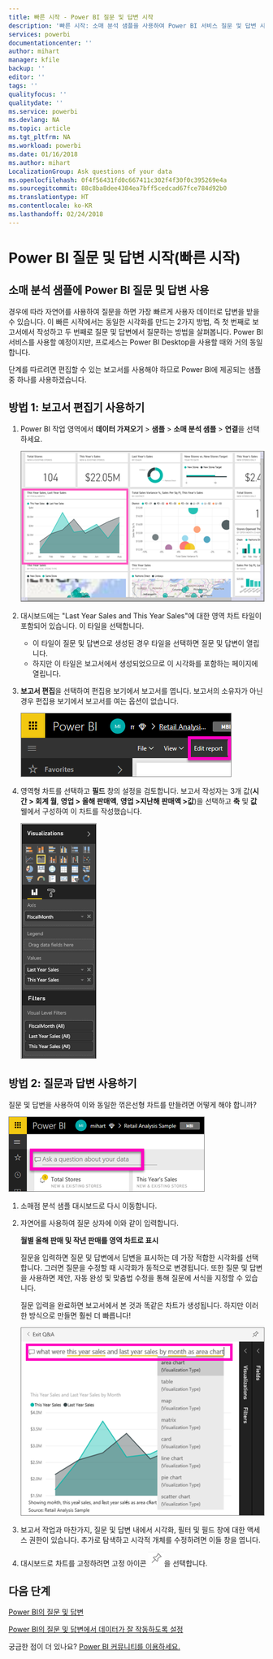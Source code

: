 ```yaml
---
title: 빠른 시작 - Power BI 질문 및 답변 시작
description: '빠른 시작: 소매 분석 샘플을 사용하여 Power BI 서비스 질문 및 답변 시작'
services: powerbi
documentationcenter: ''
author: mihart
manager: kfile
backup: ''
editor: ''
tags: ''
qualityfocus: ''
qualitydate: ''
ms.service: powerbi
ms.devlang: NA
ms.topic: article
ms.tgt_pltfrm: NA
ms.workload: powerbi
ms.date: 01/16/2018
ms.author: mihart
LocalizationGroup: Ask questions of your data
ms.openlocfilehash: 0f4f56431fd0c667411c302f4f30f0c395269e4a
ms.sourcegitcommit: 88c8ba8dee4384ea7bff5cedcad67fce784d92b0
ms.translationtype: HT
ms.contentlocale: ko-KR
ms.lasthandoff: 02/24/2018
---
```

# <a name="get-started-with-power-bi-qa-quickstart"></a>Power BI 질문 및 답변 시작(빠른 시작)
## <a name="use-power-bi-qa-with-the-retail-analysis-sample"></a>소매 분석 샘플에 Power BI 질문 및 답변 사용
경우에 따라 자연어를 사용하여 질문을 하면 가장 빠르게 사용자 데이터로 답변을 받을 수 있습니다.  이 빠른 시작에서는 동일한 시각화를 만드는 2가지 방법, 즉 첫 번째로 보고서에서 작성하고 두 번째로 질문 및 답변에서 질문하는 방법을 살펴봅니다. Power BI 서비스를 사용할 예정이지만, 프로세스는 Power BI Desktop을 사용할 때와 거의 동일합니다.

단계를 따르려면 편집할 수 있는 보고서를 사용해야 하므로 Power BI에 제공되는 샘플 중 하나를 사용하겠습니다.

## <a name="method-1-using-the-report-editor"></a>방법 1: 보고서 편집기 사용하기
1. Power BI 작업 영역에서 **데이터 가져오기** \> **샘플** \> **소매 분석 샘플** > **연결**을 선택하세요.
   
    ![](media/power-bi-visualization-introduction-to-q-and-a/power-bi-dashboard.png)
2. 대시보드에는 "Last Year Sales and This Year Sales"에 대한 영역 차트 타일이 포함되어 있습니다.  이 타일을 선택합니다. 
   
   * 이 타일이 질문 및 답변으로 생성된 경우 타일을 선택하면 질문 및 답변이 열립니다. 
   * 하지만 이 타일은 보고서에서 생성되었으므로 이 시각화를 포함하는 페이지에 열립니다.
3. **보고서 편집**을 선택하여 편집용 보기에서 보고서를 엽니다.  보고서의 소유자가 아닌 경우 편집용 보기에서 보고서를 여는 옵션이 없습니다.
   
    ![](media/power-bi-visualization-introduction-to-q-and-a/power-bi-edit-report.png)
4. 영역형 차트를 선택하고 **필드** 창의 설정을 검토합니다.  보고서 작성자는 3개 값(**시간 > 회계 월**, **영업 > 올해 판매액**, **영업 >지난해 판매액 >값**)을 선택하고 **축** 및 **값** 웰에서 구성하여 이 차트를 작성했습니다.
   
    ![](media/power-bi-visualization-introduction-to-q-and-a/gnatutorial_3-new.png)

## <a name="method-2-using-qa"></a>방법 2: 질문과 답변 사용하기
질문 및 답변을 사용하여 이와 동일한 꺾은선형 차트를 만들려면 어떻게 해야 합니까?

![](media/power-bi-visualization-introduction-to-q-and-a/power-bi-qna.png)

1. 소매점 분석 샘플 대시보드로 다시 이동합니다.
2. 자연어를 사용하여 질문 상자에 이와 같이 입력합니다.
   
   **월별 올해 판매 및 작년 판매를 영역 차트로 표시**
   
   질문을 입력하면 질문 및 답변에서 답변을 표시하는 데 가장 적합한 시각화를 선택합니다. 그러면 질문을 수정할 때 시각화가 동적으로 변경됩니다. 또한 질문 및 답변을 사용하면 제안, 자동 완성 및 맞춤법 수정을 통해 질문에 서식을 지정할 수 있습니다.
   
   질문 입력을 완료하면 보고서에서 본 것과 똑같은 차트가 생성됩니다.  하지만 이러한 방식으로 만들면 훨씬 더 빠릅니다!
   
   ![](media/power-bi-visualization-introduction-to-q-and-a/powerbi-qna-areachart.png)
3. 보고서 작업과 마찬가지, 질문 및 답변 내에서 시각화, 필터 및 필드 창에 대한 액세스 권한이 있습니다.  추가로 탐색하고 시각적 개체를 수정하려면 이들 창을 엽니다.
4. 대시보드로 차트를 고정하려면 고정 아이콘 ![](media/power-bi-visualization-introduction-to-q-and-a/pinnooutline.png)을 선택합니다.

## <a name="next-steps"></a>다음 단계
[Power BI의 질문 및 답변](power-bi-q-and-a.md)

[Power BI의 질문 및 답변에서 데이터가 잘 작동하도록 설정](service-prepare-data-for-q-and-a.md)

궁금한 점이 더 있나요? [Power BI 커뮤니티를 이용하세요.](http://community.powerbi.com/)

